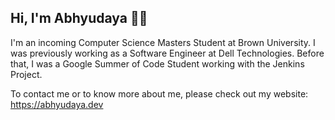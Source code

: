 ## Hi, I'm Abhyudaya 👨‍💻

I'm an incoming Computer Science Masters Student at Brown University. I was previously working as a Software Engineer at Dell Technologies. Before that, I was a Google Summer of Code Student working with the Jenkins Project.

To contact me or to know more about me, please check out my website: <https://abhyudaya.dev>
